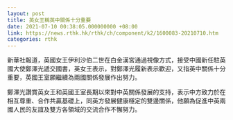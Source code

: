 ```yaml
---
layout: post
title: 英女王稱英中關係十分重要
date: 2021-07-10 00:38:05.000000000 +08:00
link: https://news.rthk.hk/rthk/ch/component/k2/1600083-20210710.htm
categories: rthk
---
```


新華社報道，英國女王伊利沙伯二世在白金漢宮通過視像方式，接受中國新任駐英國大使鄭澤光遞交國書，英女王表示，對鄭澤光履新表示歡迎，又指英中關係十分重要，英國王室願繼續為兩國關係發展作出努力。

鄭澤光讚賞英女王和英國王室長期以來對中英關係發展的支持，表示中方致力於在相互尊重、合作共贏基礎上，同英方發展健康穩定的雙邊關係，他願為促進中英兩國人民的友誼及雙方各領域的交流合作不懈努力。
